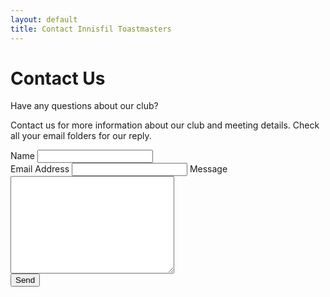 ```yaml
---
layout: default
title: Contact Innisfil Toastmasters
---
```


<div id="contact">
  <h1 class="pageTitle">Contact Us</h1>
  <div class="contactContent">
    <p class="intro">Have any questions about our club?</p>
    <p>Contact us for more information about our club and meeting details. Check all your email folders for our reply.</p>
  </div>
  <form action="https://formsubmit.co/innisfiltm@gmail.com" method="POST" >
    <label for="name">Name</label>
    <input type="text" id="name" name="name" class="full-width"><br>
    <label for="email">Email Address</label>
    <input type="email" name="email">
    <label for="message">Message</label>
    <input type="text" name="_honey" style="display:none">
    <textarea name="message" id="message" cols="30" rows="10" class="full-width"></textarea><br>
    <input type="hidden" name="_autoresponse" value="Hello from Innisfil Toastmasters! We've received your message and someone will get back to you personally ASAP. In the mean time please check out our FAQ page which may answer some of your questions.   FAQ: {{site.url}}/faq/">
    <input type="submit" value="Send" class="button">
   

  </form>
</div>




